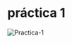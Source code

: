 # práctica 1
![Practica-1](https://github.com/JucaLozte/Practica-1/assets/148293086/942d9626-3115-4340-bda9-f74c869d98f8)
